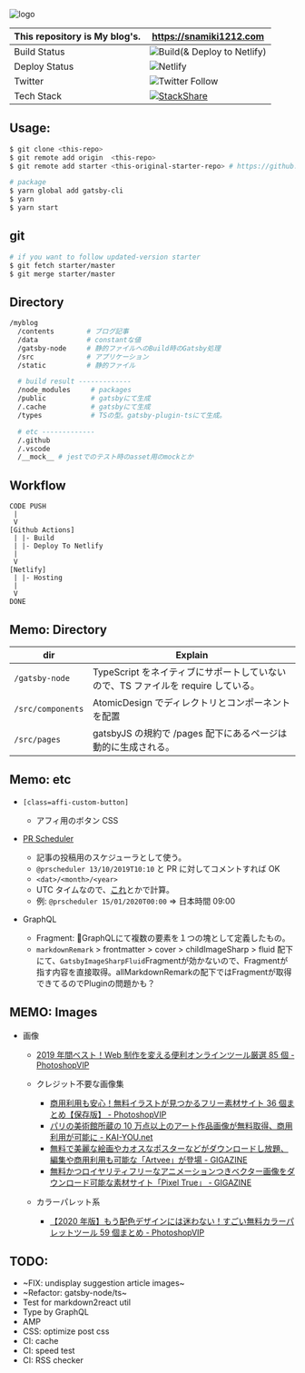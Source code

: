 ![logo](https://user-images.githubusercontent.com/26793088/71515007-85c29d80-28e4-11ea-970c-7c0d8f2093bd.png)

| This repository is My blog's. | https://snamiki1212.com                                                                                                                                          |
| ----------------------------- | ---------------------------------------------------------------------------------------------------------------------------------------------------------------- |
| Build Status                 | ![Build(& Deploy to Netlify)](https://github.com/snamiki1212/myblog/workflows/Build%20&%20Deploy%20to%20Netlify/badge.svg)
| Deploy Status                 | ![Netlify](https://github.com/snamiki1212/myblog/workflows/Netlify/badge.svg?branch=master)
| Twitter                       | ![Twitter Follow](https://img.shields.io/twitter/follow/snamiki1212?style=social)                                                                                |
| Tech Stack                    | [![StackShare](http://img.shields.io/badge/tech-stack-0690fa.svg?style=flat)](https://stackshare.io/snamiki1212/lunash)                                          |

## Usage:

```zsh
$ git clone <this-repo>
$ git remote add origin  <this-repo>
$ git remote add starter <this-original-starter-repo> # https://github.com/snamiki1212/gatsby-starter-lunash

# package
$ yarn global add gatsby-cli
$ yarn
$ yarn start
``` 

## git

```zsh
# if you want to follow updated-version starter
$ git fetch starter/master
$ git merge starter/master
```

## Directory

```sh
/myblog
  /contents        # ブログ記事
  /data            # constantな値
  /gatsby-node     # 静的ファイルへのBuild時のGatsby処理
  /src             # アプリケーション
  /static          # 静的ファイル

  # build result -------------
  /node_modules     # packages
  /public           # gatsbyにて生成
  /.cache           # gatsbyにて生成
  /types            # TSの型。gatsby-plugin-tsにて生成。

  # etc -------------
  /.github
  /.vscode
  /__mock__ # jestでのテスト時のasset用のmockとか
```

## Workflow

```
CODE PUSH
 |
 V
[Github Actions]
 | |- Build
 | |- Deploy To Netlify
 |
 V
[Netlify]
 | |- Hosting
 |
 V
DONE
```

## Memo: Directory

dir | Explain
---|---
`/gatsby-node` | TypeScript をネイティブにサポートしていないので、TS ファイルを require している。
`/src/components` | AtomicDesign でディレクトリとコンポーネントを配置
`/src/pages` | gatsbyJS の規約で /pages 配下にあるページは動的に生成される。

## Memo: etc

- `[class=affi-custom-button]`

  - アフィ用のボタン CSS

- [PR Scheduler](https://www.prscheduler.com/docs)
  - 記事の投稿用のスケジューラとして使う。
  - `@prscheduler 13/10/2019T10:10` と PR に対してコメントすれば OK
  - `<dat>/<month>/<year>`
  - UTC タイムなので、[これ](http://www.timebie.com/timezone/universaljapan.php)とかで計算。
  - 例: `@prscheduler 15/01/2020T00:00` ⇒ 日本時間 09:00
- GraphQL
  - Fragment: GraphQLにて複数の要素を１つの塊として定義したもの。
  - `markdownRemark` > frontmatter > cover > childImageSharp > fluid 配下にて、`GatsbyImageSharpFluid`Fragmentが効かないので、Fragmentが指す内容を直接取得。allMarkdownRemarkの配下ではFragmentが取得できてるのでPluginの問題かも？

## MEMO: Images

- 画像

  - [2019 年間ベスト！Web 制作を変える便利オンラインツール厳選 85 個 - PhotoshopVIP](http://photoshopvip.net/119896)

  - クレジット不要な画像集

    - [商用利用も安心！無料イラストが見つかるフリー素材サイト 36 個まとめ【保存版】 - PhotoshopVIP](http://photoshopvip.net/115273#tip2)
    - [パリの美術館所蔵の 10 万点以上のアート作品画像が無料取得、商用利用が可能に - KAI-YOU.net](https://kai-you.net/article/70889)
    - [無料で美麗な絵画やカオスなポスターなどがダウンロードし放題、編集や商用利用も可能な「Artvee」が登場 - GIGAZINE](https://gigazine.net/news/20200612-artvee-public-domain-art/)
    - [無料かつロイヤリティフリーなアニメーションつきベクター画像をダウンロード可能な素材サイト「Pixel True」 - GIGAZINE](https://gigazine.net/news/20200806-pixeltrue/)

  - カラーパレット系
    - [【2020 年版】もう配色デザインには迷わない！すごい無料カラーパレットツール 59 個まとめ - PhotoshopVIP](http://photoshopvip.net/72189)



## TODO:

- ~FIX: undisplay suggestion article images~
- ~Refactor: gatsby-node/ts~
- Test for markdown2react util
- Type by GraphQL
- AMP
- CSS: optimize post css
- CI: cache
- CI: speed test
- CI: RSS checker